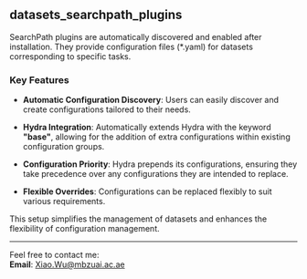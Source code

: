 ## datasets_searchpath_plugins

SearchPath plugins are automatically discovered and enabled after installation. They provide configuration files (*.yaml) for datasets corresponding to specific tasks.

### Key Features

- **Automatic Configuration Discovery**: Users can easily discover and create configurations tailored to their needs.

- **Hydra Integration**: Automatically extends Hydra with the keyword **"base"**, allowing for the addition of extra configurations within existing configuration groups.

- **Configuration Priority**: Hydra prepends its configurations, ensuring they take precedence over any configurations they are intended to replace.

- **Flexible Overrides**: Configurations can be replaced flexibly to suit various requirements.

This setup simplifies the management of datasets and enhances the flexibility of configuration management.

---

Feel free to contact me:  
**Email**: [Xiao.Wu@mbzuai.ac.ae](mailto:Xiao.Wu@mbzuai.ac.ae)
